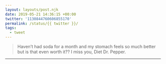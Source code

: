 ```yaml
---
layout: layouts/post.njk
date: 2019-05-21 14:36:15 +00:00
twitter: '1130844760606855170'
permalink: /status/{{ twitter }}/
tags: 
  - tweet
---
```


> Haven’t had soda for a month and my stomach feels so much better but is that even worth it?? I miss you, Diet Dr. Pepper.

---
